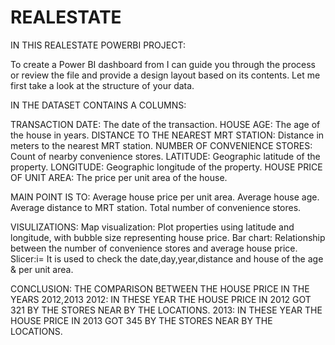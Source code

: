 # REALESTATE 
IN THIS REALESTATE POWERBI PROJECT:

To create a Power BI dashboard from I can guide you through the process or review the file and provide a design layout based on its contents. Let me first take a look at the structure of your data.

IN THE DATASET CONTAINS A COLUMNS:

TRANSACTION DATE: The date of the transaction.
HOUSE AGE: The age of the house in years.
DISTANCE TO THE NEAREST MRT STATION: Distance in meters to the nearest MRT station.
NUMBER OF CONVENIENCE STORES: Count of nearby convenience stores.
LATITUDE: Geographic latitude of the property.
LONGITUDE: Geographic longitude of the property.
HOUSE PRICE OF UNIT AREA: The price per unit area of the house.

MAIN POINT IS TO:
Average house price per unit area.
Average house age.
Average distance to MRT station.
Total number of convenience stores.

VISULIZATIONS:
Map visualization: Plot properties using latitude and longitude, with bubble size representing house price.
Bar chart: Relationship between the number of convenience stores and average house price.
Slicer:i= It is used to check the date,day,year,distance and house of the age & per unit area.


CONCLUSION:
THE COMPARISON BETWEEN THE HOUSE PRICE IN THE YEARS 2012,2013
2012: IN THESE YEAR THE HOUSE PRICE IN 2012 GOT 321 BY THE STORES NEAR BY THE LOCATIONS.
2013: IN THESE YEAR THE HOUSE PRICE IN 2013 GOT 345 BY THE STORES NEAR BY THE LOCATIONS.


